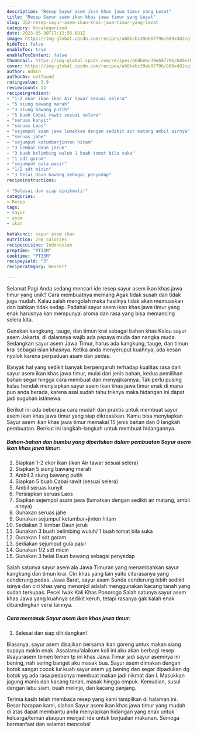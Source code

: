 ```yaml
---
description: "Resep Sayur asem ikan khas jawa timur yang Lezat"
title: "Resep Sayur asem ikan khas jawa timur yang Lezat"
slug: 352-resep-sayur-asem-ikan-khas-jawa-timur-yang-lezat
category: Uncategorized
date: 2023-05-30T17:12:55.081Z
image: https://img-global.cpcdn.com/recipes/a68bebc39eb87796/680x482cq70/sayur-asem-ikan-khas-jawa-timur-foto-resep-utama.jpg
hideToc: false
enableToc: true
enableTocContent: false
thumbnail: https://img-global.cpcdn.com/recipes/a68bebc39eb87796/680x482cq70/sayur-asem-ikan-khas-jawa-timur-foto-resep-utama.jpg
cover: https://img-global.cpcdn.com/recipes/a68bebc39eb87796/680x482cq70/sayur-asem-ikan-khas-jawa-timur-foto-resep-utama.jpg
author: Admin
authorAv: notfound
ratingvalue: 3.9
reviewcount: 13
recipeingredient:
- "1-2 ekor ikan ikan Air tawar sesuai selera"
- "5 siung bawang merah"
- "3 siung bawang putih"
- "5 buah Cabai rawit sesuai selera"
- "seruas kunyit"
- "seruas Laos"
- "sejempol asam jawa lumatkan dengan sedikit air matang ambil airnya"
- "seruas jahe"
- "sejumput ketumbarjinten hitam"
- "3 lembar Daun jeruk"
- "3 buah belimbing wuluh 1 buah tomat bila suka"
- "1 sdt garam"
- "sejumput gula pasir"
- "1/2 sdt micin"
- "3 helai Daun bawang sebagai penyedap"
recipeinstructions:

- "Selesai dan siap dinikmati!"
categories:
- Resep
tags:
- sayur
- asem
- ikan

katakunci: sayur asem ikan 
nutrition: 298 calories
recipecuisine: Indonesian
preptime: "PT33M"
cooktime: "PT33M"
recipeyield: "3"
recipecategory: Dessert

---
```



Selamat Pagi Anda sedang mencari ide resep sayur asem ikan khas jawa timur yang unik? Cara membuatnya memang Agak tidak susah dan tidak juga mudah. Kalau salah mengolah maka hasilnya tidak akan memuaskan dan bahkan tidak sedap. Padahal sayur asem ikan khas jawa timur yang enak harusnya kan mempunyai aroma dan rasa yang bisa memancing selera kita.


Gunakan kangkung, tauge, dan timun krai sebagai bahan khas Kalau sayur asem Jakarta, di dalamnya wajib ada pepaya muda dan nangka muda. Sedangkan sayur asem Jawa Timur, harus ada kangkung, tauge, dan timun krai sebagai isian khasnya. Ketika anda menyeruput kuahnya, ada kesan nyolok karena perpaduan asam dan pedas.

Banyak hal yang sedikit banyak berpengaruh terhadap kualitas rasa dari sayur asem ikan khas jawa timur, mulai dari jenis bahan, kedua pemilihan bahan segar hingga cara membuat dan menyajikannya. Tak perlu pusing kalau hendak menyiapkan sayur asem ikan khas jawa timur enak di mana pun anda berada, karena asal sudah tahu triknya maka hidangan ini dapat jadi suguhan istimewa.


Berikut ini ada beberapa cara mudah dan praktis untuk membuat sayur asem ikan khas jawa timur yang siap dikreasikan. Kamu bisa menyiapkan Sayur asem ikan khas jawa timur memakai 15 jenis bahan dan 0 langkah pembuatan. Berikut ini langkah-langkah untuk membuat hidangannya.

<!--inarticleads1-->

##### Bahan-bahan dan bumbu yang diperlukan dalam pembuatan Sayur asem ikan khas jawa timur:

1. Siapkan 1-2 ekor ikan (ikan Air tawar sesuai selera)
1. Siapkan 5 siung bawang merah
1. Ambil 3 siung bawang putih
1. Siapkan 5 buah Cabai rawit (sesuai selera)
1. Ambil seruas kunyit
1. Persiapkan seruas Laos
1. Siapkan sejempol asam jawa (lumatkan dengan sedikit air matang, ambil airnya)
1. Gunakan seruas jahe
1. Gunakan sejumput ketumbar+jinten hitam
1. Sediakan 3 lembar Daun jeruk
1. Gunakan 3 buah belimbing wuluh/ 1 buah tomat bila suka
1. Gunakan 1 sdt garam
1. Sediakan sejumput gula pasir
1. Gunakan 1/2 sdt micin
1. Gunakan 3 helai Daun bawang sebagai penyedap


Salah satunya sayur asem ala Jawa Timuran yang menambahkan sayur kangkung dan timun krai. Ciri khas yang lain yaitu citarasanya yang cenderung pedas. Jawa Barat, sayur asam Sunda cenderung lebih sedikit isinya dan ciri khas yang menonjol adalah menggunakan kacang tanah yang sudah terkupas. Pecel Iwak Kali Khas Ponorogo Salah satunya sayur asem khas Jawa yang kuahnya sedikit keruh, tetapi rasanya gak kalah enak dibandingkan versi lainnya. 

<!--inarticleads2-->

##### Cara memasak Sayur asem ikan khas jawa timur:


1. Selesai dan siap dihidangkan!

Biasanya, sayur asem disajikan bersama ikan goreng untuk makan siang supaya makin enak. Assalamu&#39;alaikum kali ini aku akan berbagi resep #sayurasem temen temen tp ini khas Jawa Timur jadi sayur asemnya ini bening, nah sering banget aku masak bua. Sayur asem dimakan dengan botok sangat cocok lur.kuah sayur asem yg bening dan segar dipadukan dg botok yg ada rasa pedasnya membuat makan jadi nikmat dan l. Masukkan jagung manis dan kacang tanah, masak hingga empuk. Kemudian, susul dengan labu siam, buah melinjo, dan kacang panjang. 

Terima kasih telah membaca resep yang kami tampilkan di halaman ini. Besar harapan kami, olahan Sayur asem ikan khas jawa timur yang mudah di atas dapat membantu anda menyiapkan hidangan yang enak untuk keluarga/teman ataupun menjadi ide untuk berjualan makanan. Semoga bermanfaat dan selamat mencoba!
